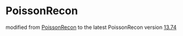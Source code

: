 # PoissonRecon

modified from [PoissonRecon](https://github.com/CloudCompare/PoissonRecon) to the latest PoissonRecon version [13.74](https://github.com/mkazhdan/PoissonRecon)
